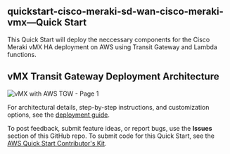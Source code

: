 
## quickstart-cisco-meraki-sd-wan-cisco-meraki-vmx—Quick Start
This Quick Start will deploy the neccessary components for the Cisco Meraki vMX HA deployment on AWS using Transit Gateway and Lambda functions. 

## vMX Transit Gateway Deployment Architecture
![vMX with AWS TGW - Page 1](https://user-images.githubusercontent.com/1707613/124164618-b5141680-da55-11eb-9e87-30bb889f1918.png)
 

For architectural details, step-by-step instructions, and customization options, see the [deployment guide](https://aws-quickstart.github.io/quickstart-cisco-meraki-sd-wan-cisco-meraki-vmx/).

To post feedback, submit feature ideas, or report bugs, use the **Issues** section of this GitHub repo. 
To submit code for this Quick Start, see the [AWS Quick Start Contributor's Kit](https://aws-quickstart.github.io/).
